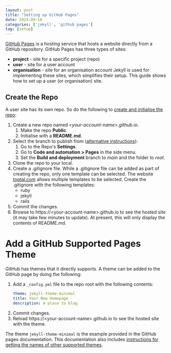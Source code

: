 ```yaml
---
layout: post
title: "Setting up GitHub Pages"
date: 2024-09-18
categories: ['jekyll', 'github pages']
tag: [setup]
---
```



[GitHub Pages](https://docs.github.com/en/pages/getting-started-with-github-pages/about-github-pages) is a hosting service that hosts a website directly from a GitHub repository. GitHub Pages has three types of sites:
- **project** - site for a specific project (repo)
- **user** - site for a user account
- **organisation** - site for an organisation account
Jekyll is used for implementing these sites, which simplifies their setup. This guide shows how to set up a user (or organisation) site.


## Create the Repo

A user site has its own repo. So do the following to [create and initialise the repo](https://docs.github.com/en/pages/getting-started-with-github-pages/creating-a-github-pages-site#creating-a-repository-for-your-site):
1. Create a new repo named *&lt;your-account-name>.github.io*.
   1. Make the repo **Public**.
   1. Initialise with a **README.md**.
1. Select the branch to publish from ([alternative instructions](https://docs.github.com/en/pages/getting-started-with-github-pages/configuring-a-publishing-source-for-your-github-pages-site#publishing-from-a-branch)):
   1. Go to the Repo's **Settings**.
   1. Go to **Code and automation > Pages** in the side menu.
   1. Set the **Build and deployment** branch to *main* and the folder to *root*.
1. Clone the repo to your local.
1. Create a .gitignore file.
   While a .gitignore file can be added as part of creating the repo, only one template can be selected. The website [toptal.com](https://www.toptal.com/developers/gitignore) allows multiple templates to be selected. Create the .gitignore with the following templates:
   - ruby
   - jekyll
   - rails
1. Commit the changes.
1. Browse to https://&lt;your-account-name>.github.io to see the hosted site (it may take few minutes to update). At present, this will only display the contents of README.md.


# Add a GitHub Supported Pages Theme

GitHub has themes that it directly supports. A theme can be added to the GitHub page by doing the following:
1. Add a `_config.yml` file to the repo root with the following contents:
   ```yml
   theme: jekyll-theme-minimal
   title: Your New Homepage
   description: A place to blog
   ```
1. Commit changes.
1. Reload https://&lt;your-account-name>.github.io to see the hosted site with the theme.

The theme `jekyll-theme-minimal` is the example provided in the GitHub pages documentation. This documentation also includes [instructions for getting the names of other supported themes](https://docs.github.com/en/pages/setting-up-a-github-pages-site-with-jekyll/adding-a-theme-to-your-github-pages-site-using-jekyll#adding-a-theme).

